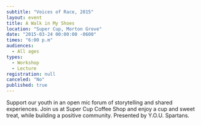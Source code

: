 ```yaml
---
subtitle: "Voices of Race, 2015"
layout: event
title: A Walk in My Shoes
location: "Super Cup, Morton Grove"
date: "2015-03-24 00:00:00 -0600"
times: "6:00 p.m"
audiences: 
  - All ages
types: 
  - Workshop
  - Lecture
registration: null
canceled: "No"
published: true
---
```


Support our youth in an open mic forum of storytelling and shared experiences. Join us at Super Cup Coffee Shop and enjoy a cup and sweet treat, while building a positive community. Presented by Y.O.U. Spartans.